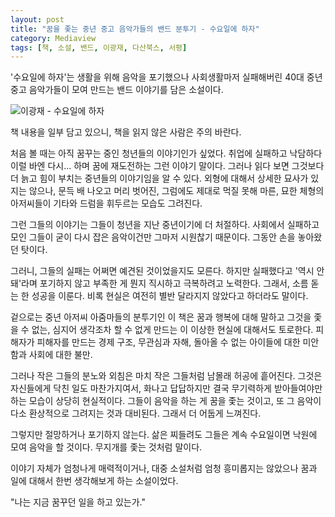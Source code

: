 ```yaml
---
layout: post
title: "꿈을 좇는 중년 중고 음악가들의 밴드 분투기 - 수요일에 하자"
category: Mediaview
tags: [책, 소설, 밴드, 이광재, 다산북스, 서평]
---
```


'수요일에 하자'는 생활을 위해 음악을 포기했으나 사회생활마저 실패해버린 40대 중년 중고 음악가들이 모여 만드는 밴드 이야기를 담은 소설이다.

![이광재 - 수요일에 하자](https://lh3.googleusercontent.com/-PCk6Ai0Ruu0/WNpn4iyQgHI/AAAAAAAATNE/EBPis9N9p1s1oj2QyIAvzPE_qH2pizvEwCE0/s360/wednesday-band-book.jpg "사회생활에 실패하고 다시 음악을 위해 뭉쳐 벌이는 짠내나는 이야기를 담았다.")

<div class="im im-warning">
책 내용을 일부 담고 있으니, 책을 읽지 않은 사람은 주의 바란다.
</div>

처음 볼 때는 아직 꿈꾸는 중인 청년들의 이야기인가 싶었다.
취업에 실패하고 낙담하다 이럴 바엔 다시... 하며 꿈에 재도전하는 그런 이야기 말이다.
그러나 읽다 보면 그것보다 더 늙고 힘이 부치는 중년들의 이야기임을 알 수 있다.
외형에 대해서 상세한 묘사가 있지는 않으나, 문득 배 나오고 머리 벗어진, 그럼에도 제대로 먹질 못해 마른, 묘한 체형의 아저씨들이 기타와 드럼을 휘두르는 모습도 그려진다.

그런 그들의 이야기는 그들이 청년을 지난 중년이기에 더 처절하다.
사회에서 실패하고 모인 그들이 굳이 다시 잡은 음악이건만 그마저 시원찮기 때문이다.
그동안 손을 놓아왔던 탓이다.

그러니, 그들의 실패는 어쩌면 예견된 것이었을지도 모른다.
하지만 실패했다고 '역시 안돼'라며 포기하지 않고 부족한 게 뭔지 직시하고 극복하려고 노력한다.
그래서, 소름 돋는 한 성공을 이룬다.
비록 현실은 여전히 별반 달라지지 않았다고 하더라도 말이다.

겉으로는 중년 아저씨 아줌마들의 분투기인 이 책은
꿈과 행복에 대해 말하고
그것을 좇을 수 없는, 심지어 생각조차 할 수 없게 만드는 이 이상한 현실에 대해서도 토로한다.
피해자가 피해자를 만드는 경제 구조,
무관심과 자해,
돌아올 수 없는 아이들에 대한 미안함과
사회에 대한 불만.

그러나 작은 그들의 분노와 외침은
마치 작은 그들처럼 남몰래 허공에 흩어진다.
그것은 자신들에게 닥친 일도 마찬가지여서, 화나고 답답하지만 결국 무기력하게 받아들여야만 하는 모습이 상당히 현실적이다.
그들이 음악을 하는 게 꿈을 좇는 것이고, 또 그 음악이 다소 환상적으로 그려지는 것과 대비된다.
그래서 더 어둡게 느껴진다.

그렇지만 절망하거나 포기하지 않는다.
삶은 찌들려도 그들은 계속 수요일이면 낙원에 모여 음악을 할 것이다.
무지개를 좇는 것처럼 말이다.

이야기 자체가 엄청나게 매력적이거나, 대중 소설처럼 엄청 흥미롭지는 않았으나
꿈과 일에 대해서 한번 생각해보게 하는 소설이었다.

"나는 지금 꿈꾸던 일을 하고 있는가."
